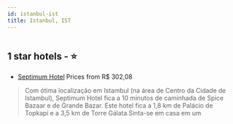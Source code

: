 ```yaml
---
id: istanbul-ist
title: Istanbul, IST
---
```


<center><img src="https://i.travelapi.com/hotels/6000000/5880000/5871800/5871797/413aaf82_z.jpg" alt="" /></center>


##  1 star hotels - ⭐️

-    [Septimum Hotel](https://www.hurb.com/br/aud/https://www.hurb.com/br/hotels/istanbul/septimum-hotel-HT-NWIB?cmp=18055) Prices from R$ 302,08
   > Com ótima localização em Istambul (na área de Centro da Cidade de Istambul), Septimum Hotel fica a 10 minutos de caminhada de Spice Bazaar e de Grande Bazar.  Este hotel fica a 1,8 km de Palácio de Topkapi e a 3,5 km de Torre Gálata.Sinta-se em casa em um
